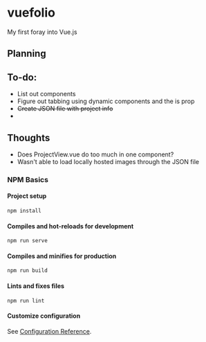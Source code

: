 # vuefolio

My first foray into Vue.js

## Planning

## To-do:

- List out components
- Figure out tabbing using dynamic components and the is prop
- ~~Create JSON file with project info~~
-

## Thoughts

- Does ProjectView.vue do too much in one component?
- Wasn't able to load locally hosted images through the JSON file

### NPM Basics

#### Project setup

```
npm install
```

#### Compiles and hot-reloads for development

```
npm run serve
```

#### Compiles and minifies for production

```
npm run build
```

#### Lints and fixes files

```
npm run lint
```

#### Customize configuration

See [Configuration Reference](https://cli.vuejs.org/config/).
